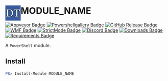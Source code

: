 # <img src="/Docs/Logo/logo.png" alt="Logo" width="48" align="left"/>  MODULE_NAME

[![Appveyor Badge][appveyor-badge]][appveyor-status]
[![Powershellgallery Badge][psgallery-badge]][psgallery-status]
[![GitHub Release Badge][release-badge]][release-status]
[![WMF Badge][wmf-badge]][wmf-status]
[![StrictMode Badge][strictmode-badge]][strictmode-status]
[![Discord Badge][discord-badge]][discord-status]
[![Downloads Badge][downloads-badge]][downloads-status]
[![Requirements Badge][requirements-badge]][requirements-status]

A `PowerShell` module.

## Install

```powershell
PS> Install-Module MODULE_NAME
```

[appveyor-badge]: https://ci.appveyor.com/api/projects/status/github/GITHUB_USER_NAME/MODULE_NAME?svg=true
[appveyor-status]: https://ci.appveyor.com/project/GITHUB_USER_NAME/MODULE_NAME

[psgallery-badge]: https://cdn.rawgit.com/GITHUB_USER_NAME/MODULE_NAME/master/Docs/Badges/PSGallery/1.0.0.svg
[psgallery-status]: https://www.powershellgallery.com/packages/MODULE_NAME/1.0.0

[release-badge]: https://cdn.rawgit.com/g8tguy/DevTools/master/Docs/Badges/release.svg
[release-status]: https://github.com/GITHUB_USER_NAME/MODULE_NAME/releases/latest

[wmf-badge]: https://cdn.rawgit.com/g8tguy/DevTools/master/Docs/Badges/wmf.svg
[wmf-status]: https://msdn.microsoft.com/en-us/powershell/wmf/readme

[strictmode-badge]: https://cdn.rawgit.com/g8tguy/DevTools/master/Docs/Badges/strictmode.svg
[strictmode-status]: https://msdn.microsoft.com/en-us/powershell/reference/5.1/microsoft.powershell.core/set-strictmode

[discord-badge]: https://cdn.rawgit.com/g8tguy/DevTools/master/Docs/Badges/discord-chat.svg
[discord-status]: https://discord.gg/qQAmdDK

[downloads-badge]: https://cdn.rawgit.com/GITHUB_USER_NAME/MODULE_NAME/master/Docs/Badges/Downloads/0.svg
[downloads-status]: https://www.powershellgallery.com/packages/MODULE_NAME

[requirements-badge]: https://cdn.rawgit.com/g8tguy/DevTools/master/Docs/Badges/req-true.svg
[requirements-status]: https://github.com/GITHUB_USER_NAME/MODULE_NAME/blob/master/MODULE_NAME.psd1
